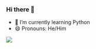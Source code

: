 ### Hi there 👋

- 🌱 I’m currently learning Python
- 😄 Pronouns: He/Him
 <img src="https://github-readme-stats.vercel.app/api?username=R3ndrex&&show_icons=true&title_color=ffffff&icon_color=bb2acf&text_color=daf7dc&bg_color=151515">
<!--
**R3ndrex/R3ndrex** is a ✨ _special_ ✨ repository because its `README.md` (this file) appears on your GitHub profile.

Here are some ideas to get you started:

- 🔭 I’m currently working on ...
- 👯 I’m looking to collaborate on ...
- 🤔 I’m looking for help with ...
- 💬 Ask me about ...
- 📫 How to reach me: ...
- ⚡ Fun fact: ...
-->

